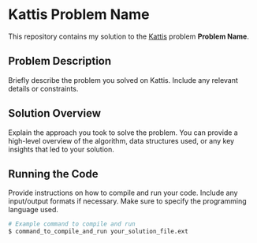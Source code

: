 # Kattis Problem Name

This repository contains my solution to the [Kattis](https://open.kattis.com/) problem **Problem Name**.

## Problem Description

Briefly describe the problem you solved on Kattis. Include any relevant details or constraints.

## Solution Overview

Explain the approach you took to solve the problem. You can provide a high-level overview of the algorithm, data structures used, or any key insights that led to your solution.

## Running the Code

Provide instructions on how to compile and run your code. Include any input/output formats if necessary. Make sure to specify the programming language used.

```bash
# Example command to compile and run
$ command_to_compile_and_run your_solution_file.ext
